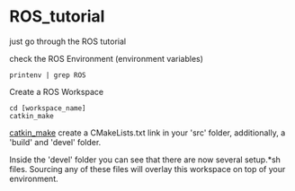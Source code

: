 # ROS_tutorial
just go through the ROS tutorial

check the ROS Environment (environment variables)
```
printenv | grep ROS
```
Create a ROS Workspace
```
cd [workspace_name]
catkin_make
```
[catkin_make](http://wiki.ros.org/catkin/commands/catkin_make) create a CMakeLists.txt link in your 'src' folder, additionally, a 'build' and 'devel' folder.

Inside the 'devel' folder you can see that there are now several setup.*sh files. Sourcing any of these files will overlay this workspace on top of your environment.
